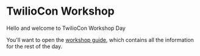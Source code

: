 # TwilioCon Workshop

Hello and welcome to TwilioCon Workshop Day

You'll want to open the [workshop
guide](http://twiliocon-workshop.readthedocs.org/en/latest/), which contains
all the information for the rest of the day.
